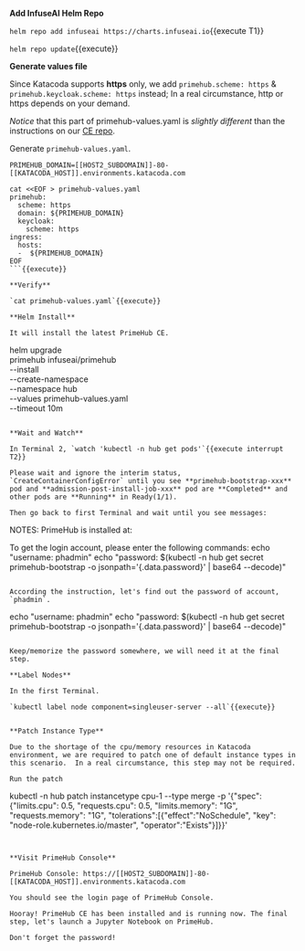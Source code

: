 

**Add InfuseAI Helm Repo**

`helm repo add infuseai https://charts.infuseai.io`{{execute T1}}

`helm repo update`{{execute}}

**Generate values file**

Since Katacoda supports **https** only, we add `primehub.scheme: https` & `primehub.keycloak.scheme: https` instead; In a real circumstance, http or https depends on your demand. 

*Notice* that this part of primehub-values.yaml is *slightly different* than the instructions on our [CE repo](https://github.com/InfuseAI/primehub).

Generate `primehub-values.yaml`.

```
PRIMEHUB_DOMAIN=[[HOST2_SUBDOMAIN]]-80-[[KATACODA_HOST]].environments.katacoda.com

cat <<EOF > primehub-values.yaml
primehub:
  scheme: https
  domain: ${PRIMEHUB_DOMAIN}
  keycloak:
    scheme: https
ingress:
  hosts:
  -  ${PRIMEHUB_DOMAIN}
EOF
```{{execute}}

**Verify**

`cat primehub-values.yaml`{{execute}}

**Helm Install**

It will install the latest PrimeHub CE.

```
helm upgrade \
primehub infuseai/primehub \
--install \
--create-namespace \
--namespace hub  \
--values primehub-values.yaml \
--timeout 10m
```{{execute}}

**Wait and Watch**

In Terminal 2, `watch 'kubectl -n hub get pods'`{{execute interrupt T2}}

Please wait and ignore the interim status, `CreateContainerConfigError` until you see **primehub-bootstrap-xxx** pod and **admission-post-install-job-xxx** pod are **Completed** and other pods are **Running** in Ready(1/1).

Then go back to first Terminal and wait until you see messages:

```
NOTES:
PrimeHub is installed at:

To get the login account, please enter the following commands:
  echo "username: phadmin"
  echo "password: $(kubectl -n hub get secret primehub-bootstrap -o jsonpath='{.data.password}' | base64 --decode)"
```

According the instruction, let's find out the password of account, `phadmin`.
```
echo "username: phadmin"
echo "password: $(kubectl -n hub get secret primehub-bootstrap -o jsonpath='{.data.password}' | base64 --decode)"
```{{execute}}

Keep/memorize the password somewhere, we will need it at the final step.

**Label Nodes**

In the first Terminal.

`kubectl label node component=singleuser-server --all`{{execute}}


**Patch Instance Type**

Due to the shortage of the cpu/memory resources in Katacoda environment, we are required to patch one of default instance types in this scenario.  In a real circumstance, this step may not be required.

Run the patch

```
kubectl -n hub patch instancetype cpu-1 --type merge -p '{"spec":{"limits.cpu": 0.5, "requests.cpu": 0.5, "limits.memory": "1G", "requests.memory": "1G", "tolerations":[{"effect":"NoSchedule", "key": "node-role.kubernetes.io/master", "operator":"Exists"}]}}'
```{{execute}}


**Visit PrimeHub Console**

PrimeHub Console: https://[[HOST2_SUBDOMAIN]]-80-[[KATACODA_HOST]].environments.katacoda.com

You should see the login page of PrimeHub Console.

Hooray! PrimeHub CE has been installed and is running now. The final step, let's launch a Jupyter Notebook on PrimeHub.

Don't forget the password!
